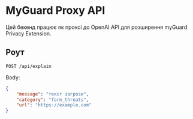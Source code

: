 # MyGuard Proxy API

Цей бекенд працює як проксі до OpenAI API для розширення myGuard Privacy Extension.

## Роут

`POST /api/explain`

Body:

```json
{
	"message": "текст загрози",
	"category": "form_threats",
	"url": "https://example.com"
}
```

